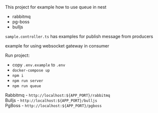 This project for example how to use queue in nest
 - rabbitmq
 - pg-boss
 - bulljs
 
`sample.controller.ts` has examples for publish message from producers

example for using websocket gateway in consumer

Run project:
 - copy `.env.example` to `.env`
 - `docker-compose up`
 - `npm i`
 - `npm run server`
 - `npm run queue`
 
Rabbitmq - `http://localhost:${APP_PORT}/rabbitmq`  
Bulljs - `http://localhost:${APP_PORT}/bulljs`  
PgBoss - `http://localhost:${APP_PORT}/pgboss`  
